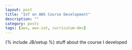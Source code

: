 ```yaml
---
layout: post
title: "IoT on AWS Course Development"
description: ""
category: posts
tags: [aws, aws-iot, curriculum-dev]
---
```

{% include JB/setup %}
stuff about the course I developed
